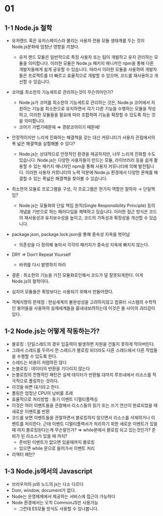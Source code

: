 # 01

## 1-1 Node.js 철학

- 유저랜드 혹은 유저스페이스라 불리는 사용자 전용 모듈 생태계를 두는 것이 Node.js문화에 엄청난 영향을 끼쳤다.
    - 유저 랜드 모듈은 일반적으로 특정 사용자 또는 팀이 개발하고 유지 관리하는 모듈을 의미합니다. 이러한 모듈은 Node.js 패키지 매니저인 npm을 통해 다른 개발자들에게 쉽게 공유할 수 있습니다. 따라서 이러한 모듈을 사용하여 개발자들은 프로젝트를 더 빠르고 효율적으로 개발할 수 있으며, 코드를 재사용하고 개선할 수 있습니다.

- 코어를 최소한의 기능세트로 관리하는것이 무슨의미인가?
    - Node.js가 코어를 최소한의 기능세트로 관리하는 것은, Node.js 코어에서 지원하는 기능을 최소한으로 유지하면서 각기 다른 기능을 수행하는 모듈을 작성하고, 이러한 모듈들을 필요에 따라 조합하여 기능을 확장할 수 있도록 하는 것을 의미합니다.
    - 코어가 가볍기때문에 ⇒ 경량코어이기 때문에!

- 안정적이지만 느리게 진화하는 해결책을 갖는 대신 커뮤니티가 사용자 관점에서의 폭 넓은 해결책을 실험해볼 수 있다?
    - Node.js는 상대적으로 안정적인 환경을 제공하지만, 너무 느리게 진화할 수도 있습니다. Node.js는 다양한 사용자들이 만드는 모듈, 라이브러리 등을 쉽게 활용할 수 있는 패키지 매니저인 npm을 통해 사용자 커뮤니티에 의해 발전됩니다. 이러한 사용자 커뮤니티의 노력 덕분에 Node.js 환경에서 다양한 문제를 해결할 수 있는 폭넓은 해결책을 찾아볼 수 있습니다.

- 최소한의 모듈로 프로그램을 구성, 각 프로그램은 한가지 역할만 잘하자 → 단일책임?
    - Node.js는 모듈화와 단일 책임 원칙(Single Responsibility Principle) 등의 개념을 기반으로 하는 패러다임을 채택하고 있습니다. 이러한 접근 방식은 코드의 재사용성과 유지보수성을 높이고, 코드의 가독성과 확장성을 개선할 수 있습니다.
    
- package.json, package.lock.json을 통해 종속성 지옥을 벗어남
    - 의존성을 다 정의해 놓아서 각각의 패키지가 종속성 지옥에 빠지지 않는다.
    
- DRY ⇒ Don’t Repeat Yourself
    - 바퀴를 다시 발명하지 마라
    
- 결론 : 최소한의 기능을 가진 모듈화로인해서 코드가 덜 잘못되게한다. 이게 Node.js의 철학이다.
- 심지어 모듈들은 확장보다는 사용되기 위해서 만들어졌다.
- 객체지향의 문제점 : 현실세계의 불완성성을 고려하지않고 컴퓨터 시스템의 수학적인 용어들을 사용하여 실제세계들을 흉내내보려하는데 이것은 둘 사이의 괴리감이 있다.

## 1-2 Node.js는 어떻게 작동하는가?

- 블로킹 : 단일스레드의 경우 입출력이 발생하면 자원을 건들지 못하게 막아버린다.
- 그래서 스레드를 두어서 한 스레드가 블로킹 되더라도 다른 스레드에서 다른 작업들을 수행할 수 있도록 한다.
- 스레드는 비용이 저렴하진 않다
- 논블로킹 : 데이터의 반환을 기다리지 않는다
- 논블로킹의 전형적인 패턴은 실제 데이터가 반환될 대까지 루프내에서 리소스를 적극적으로 폴링하는 것이다.
- 이것을 바쁜 대기라고 한다.
- 폴링은 엄청난 CPU의 낭비를 초래
- 효율적으로 처리방법 : 동기 이벤트 디멀티플렉싱
- 이것은 여러 이벤트들을 관찰해서 리소스들의 읽기 또는 쓰기 연산이 완료되었을 때 새로운 이벤트를 반환
- 코드를 보면 이벤트들을 관찰하면서 블로킹하지 않으면서 리소스를 삭제하거나 이벤트를 처리한다. 근데 이벤트 디멀티플렉서가 처리하기 위한 새로운 이벤트가 있을 때 까지 블로킹된다는게 무슨말인가? ⇒ while문에서 블로킹 되고 있는것인가? 준비가 된 리소스가 있을 때 까지?
    - 준비된 이벤트가 없으면 있을때까지 블로킹
    - 있으면 while 문으로 들어가서 이벤트 처리
- 리액터 패턴?

## 1-3 Node.js에서의 Javascript

- 브라우저의 js와 노드의 js는 다소 다르다
- Dom, window, document가 없다.
- Node는 운영체제에서 제공하는 서비스에 접근이 가능하다
- Node 환경에서는 오직 CommonJS만 사용가능
    - 그런데 ES모듈 방식도 사용할 수 있나봅니다.